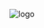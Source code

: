 ![logo](https://user-images.githubusercontent.com/71027441/201834979-dae4a76f-beb2-46ff-930f-aafaf78a9eb4.png)
